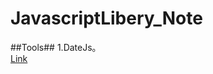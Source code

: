 JavascriptLibery_Note
=====================

##Tools##
1.DateJs。<br>
[Link](http://www.datejs.com/)<br>

